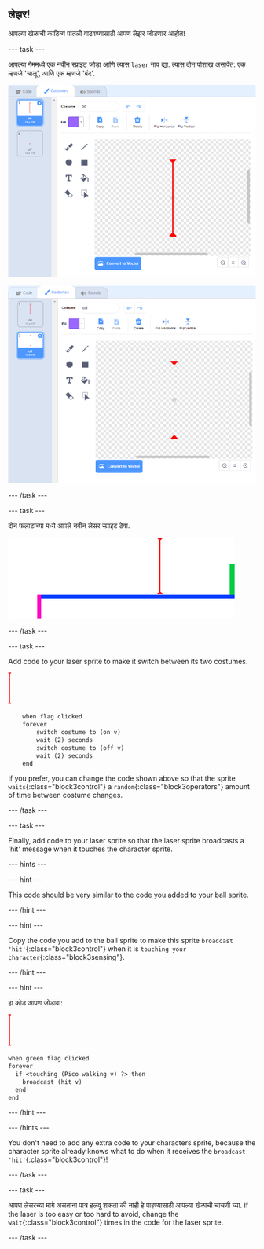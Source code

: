 ## लेझर!

आपल्या खेळाची काठिन्य पातळी वाढवण्यासाठी आपण लेझर जोडणार आहोत!

\--- task \---

आपल्या गेममध्ये एक नवीन स्प्राइट जोडा आणि त्यास `laser` नाव द्या. त्यास दोन पोशाख असावेत: एक म्हणजे 'चालू', आणि एक म्हणजे 'बंद'.

![screenshot](images/dodge-lasers-costume1.png)

![screenshot](images/dodge-lasers-costume2.png)

\--- /task \---

\--- task \---

दोन फलाटांच्या मध्ये आपले नवीन लेसर स्प्राइट ठेवा.

![screenshot](images/dodge-lasers-position.png)

\--- /task \---

\--- task \---

Add code to your laser sprite to make it switch between its two costumes.

![laser sprite](images/laser_sprite.png)

```blocks3
    when flag clicked
    forever
        switch costume to (on v)
        wait (2) seconds
        switch costume to (off v)
        wait (2) seconds
    end
```

If you prefer, you can change the code shown above so that the sprite `waits`{:class="block3control"} a `random`{:class="block3operators"} amount of time between costume changes.

\--- /task \---

\--- task \---

Finally, add code to your laser sprite so that the laser sprite broadcasts a 'hit' message when it touches the character sprite.

\--- hints \---

\--- hint \---

This code should be very similar to the code you added to your ball sprite.

\--- /hint \---

\--- hint \---

Copy the code you add to the ball sprite to make this sprite `broadcast 'hit'`{:class="block3control"} when it is `touching your character`{:class="block3sensing"}.

\--- /hint \---

\--- hint \---

हा कोड आपण जोडावा:

![laser sprite](images/laser_sprite.png)

```blocks3
when green flag clicked
forever 
  if <touching (Pico walking v) ?> then 
    broadcast (hit v)
  end
end
```

\--- /hint \---

\--- /hints \---

You don't need to add any extra code to your characters sprite, because the character sprite already knows what to do when it receives the `broadcast 'hit'`{:class="block3control"}!

\--- /task \---

\--- task \---

आपण लेसरच्या मागे असताना पात्र हलवू शकता की नाही हे पाहण्यासाठी आपल्या खेळाची चाचणी घ्या. If the laser is too easy or too hard to avoid, change the `wait`{:class="block3control"} times in the code for the laser sprite.

\--- /task \---